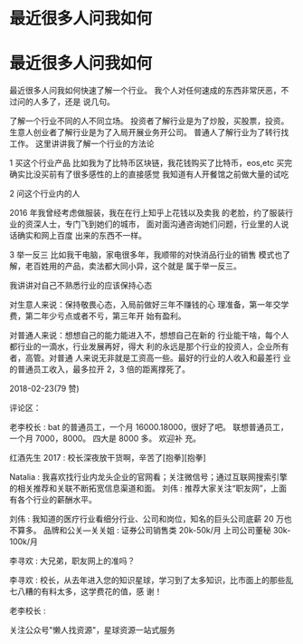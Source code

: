 # 最近很多人问我如何

# 最近很多人问我如何

最近很多人问我如何快速了解一个行业。 我个人对任何速成的东西非常厌恶，不过问的人多了，还是 说几句。

了解一个行业不同的人不同立场。 投资者了解行业是为了炒股，买股票，投资。 生意人创业者了解行业是为了入局开展业务开公司。 普通人了解行业为了转行找工作。 这里讲讲我了解一个行业的方法论

1 买这个行业产品 比如我为了比特币区块链，我花钱购买了比特币，eos,etc 买完确实比没买前有了很多感性的上的直接感觉 我知道有人开餐馆之前做大量的试吃

2 问这个行业内的人

2016 年我曾经考虑做服装，我在在行上知乎上花钱以及卖我 的老脸，约了服装行业的资深人士，专门飞到她们的城市， 面对面沟通咨询她们问题，行业里的人说话确实和网上百度 出来的东西不一样。

3 举一反三 比如我干电脑，家电很多年，我顺带的对快消品行业的销售 模式也了解，老百姓用的产品，卖法都大同小异，这个就是 属于举一反三。

我讲讲对自己不熟悉行业的应该保持心态

对生意人来说：保持敬畏心态，入局前做好三年不赚钱的心 理准备，第一年交学费，第二年少亏点或者不亏，第三年开 始有盈利。

对普通人来说：想想自己的能力能进入不，想想自己在新的 行业能干啥，每个人都行业的一滴水，行业发展再好，得大 利的永远是那个行业的投资人，企业所有者，高管。对普通 人来说无非就是工资高一些。最好的行业的人收入和最差行 业的普通员工收入，最多拉开 2，3 倍的距离撑死了。

2018-02-23(79 赞)

评论区：

老李校长 : bat 的普通员工，一个月 16000.18000，很好了吧。 联想普通员工，一个月 7000，8000。 四大是 8000 多。 欢迎补 充。

红酒先生 2017 : 校长深夜放干货啊，辛苦了[抱拳][抱拳]

Natalia : 我喜欢找行业内龙头企业的官网看；关注微信号；通过互联网搜索引擎的相关推荐和关联不断拓宽信息渠道和面。 刘伟 : 推荐大家关注“职友网”，上面有各个行业的薪酬水平。

刘伟 : 我知道的医疗行业看细分行业、公司和岗位，知名的巨头公司底薪 20 万也不算多。 品牌和公关—关关姐 : 证券公司销售类 20k-50k/月 上司公司董秘 30k-100k/月

李寻欢 : 大兄弟，职友网上的准吗？

李寻欢 : 校长，从去年进入您的知识星球，学习到了太多知识，比市面上的那些乱七八糟的有料太多，这学费花的值，感 谢！

老李校长 :

关注公众号"懒人找资源"，星球资源一站式服务